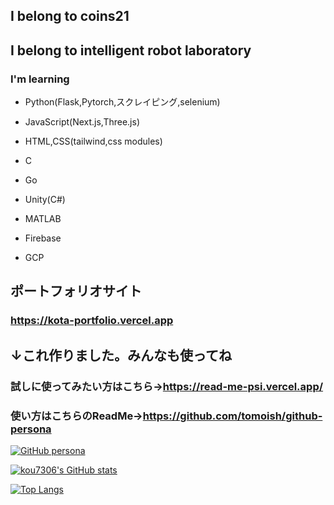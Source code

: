 ## I belong to coins21
## I belong to intelligent robot laboratory

###
### I'm learning 
- Python(Flask,Pytorch,スクレイピング,selenium)
- JavaScript(Next.js,Three.js)
- HTML,CSS(tailwind,css modules)
- C
- Go
- Unity(C#)
- MATLAB
- Firebase

- GCP

## ポートフォリオサイト
### https://kota-portfolio.vercel.app

  


## ↓これ作りました。みんなも使ってね
### 試しに使ってみたい方はこちら→https://read-me-psi.vercel.app/ 
### 使い方はこちらのReadMe→https://github.com/tomoish/github-persona

[![GitHub persona](https://read-413014.an.r.appspot.com/create?username=kou7306)](https://github.com/kou7306/github-readme-stats)


[![kou7306's GitHub stats](https://github-readme-stats.vercel.app/api?username=kou7306&show_icons=true&theme=midnight-purple)](https://github.com/kou7306/github-readme-stats)

[![Top Langs](https://github-readme-stats.vercel.app/api/top-langs/?username=kou7306&theme=midnight-purple)](https://github.com/kou7306/github-readme-stats)

<!--
**kou7306/kou7306** is a ✨ _special_ ✨ repository because its `README.md` (this file) appears on your GitHub profile.

Here are some ideas to get you started:

- 🔭 I’m currently working on ...
- 🌱 I’m currently learning ...
- 👯 I’m looking to collaborate on ...
- 🤔 I’m looking for help with ...
- 💬 Ask me about ...
- 📫 How to reach me: ...
- 😄 Pronouns: ...
- ⚡ Fun fact: ...
-->
